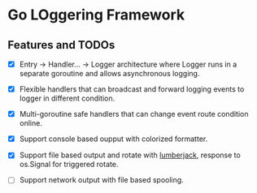 # Go LOggering Framework

## Features and TODOs
   - [X] Entry -> Handler... -> Logger architecture where Logger runs in a separate goroutine and allows asynchronous logging.
   - [X] Flexible handlers that can broadcast and forward logging events to logger in different condition.
   - [X] Multi-goroutine safe handlers that can change event route condition online.
   - [X] Support console based oupput with colorized formatter.
   - [X] Support file based output and rotate with [lumberjack](https://github.com/natefinch/lumberjack), response to os.Signal for triggered rotate.
   - [ ] Support network output with file based spooling.

